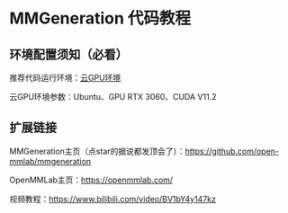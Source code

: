 # MMGeneration 代码教程

## 环境配置须知（必看）

推荐代码运行环境：[云GPU环境](https://featurize.cn?s=d7ce99f842414bfcaea5662a97581bd1)

云GPU环境参数：Ubuntu、GPU RTX 3060、CUDA V11.2

## 扩展链接

MMGeneration主页（点star的据说都发顶会了）：https://github.com/open-mmlab/mmgeneration

OpenMMLab主页：https://openmmlab.com/

视频教程：https://www.bilibili.com/video/BV1bY4y147kz
